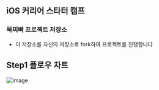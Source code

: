 ## iOS 커리어 스타터 캠프

### 묵찌빠 프로젝트 저장소

- 이 저장소를 자신의 저장소로 fork하여 프로젝트를 진행합니다

## Step1 플로우 차트

![image](https://user-images.githubusercontent.com/55867479/120447308-71ca7780-c3c5-11eb-8935-c4937f40693d.png)